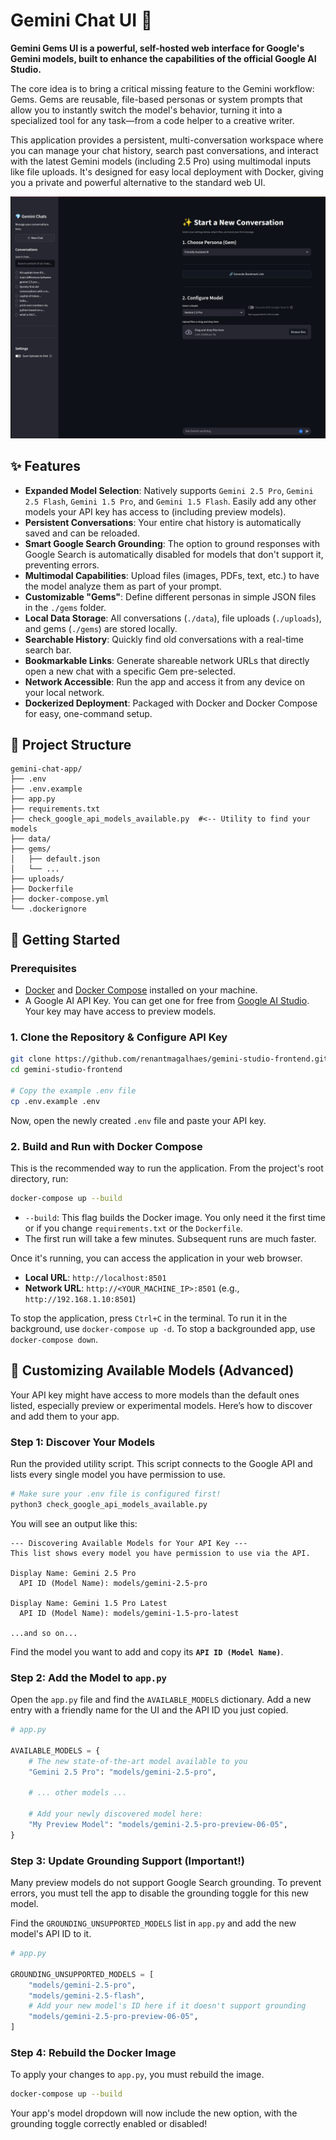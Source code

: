 # Gemini Chat UI 💎

**Gemini Gems UI is a powerful, self-hosted web interface for Google's Gemini models, built to enhance the capabilities of the official Google AI Studio.**

The core idea is to bring a critical missing feature to the Gemini workflow: Gems. Gems are reusable, file-based personas or system prompts that allow you to instantly switch the model's behavior, turning it into a specialized tool for any task—from a code helper to a creative writer.

This application provides a persistent, multi-conversation workspace where you can manage your chat history, search past conversations, and interact with the latest Gemini models (including 2.5 Pro) using multimodal inputs like file uploads. It's designed for easy local deployment with Docker, giving you a private and powerful alternative to the standard web UI.

![ui](./assets/ui.png)

## ✨ Features

- **Expanded Model Selection**: Natively supports `Gemini 2.5 Pro`, `Gemini 2.5 Flash`, `Gemini 1.5 Pro`, and `Gemini 1.5 Flash`. Easily add any other models your API key has access to (including preview models).
- **Persistent Conversations**: Your entire chat history is automatically saved and can be reloaded.
- **Smart Google Search Grounding**: The option to ground responses with Google Search is automatically disabled for models that don't support it, preventing errors.
- **Multimodal Capabilities**: Upload files (images, PDFs, text, etc.) to have the model analyze them as part of your prompt.
- **Customizable "Gems"**: Define different personas in simple JSON files in the `./gems` folder.
- **Local Data Storage**: All conversations (`./data`), file uploads (`./uploads`), and gems (`./gems`) are stored locally.
- **Searchable History**: Quickly find old conversations with a real-time search bar.
- **Bookmarkable Links**: Generate shareable network URLs that directly open a new chat with a specific Gem pre-selected.
- **Network Accessible**: Run the app and access it from any device on your local network.
- **Dockerized Deployment**: Packaged with Docker and Docker Compose for easy, one-command setup.

## 📂 Project Structure

```
gemini-chat-app/
├── .env
├── .env.example
├── app.py
├── requirements.txt
├── check_google_api_models_available.py  #<-- Utility to find your models
├── data/
├── gems/
│   ├── default.json
│   └── ...
├── uploads/
├── Dockerfile
├── docker-compose.yml
└── .dockerignore
```

## 🚀 Getting Started

### Prerequisites

- [Docker](https://docs.docker.com/get-docker/) and [Docker Compose](https://docs.docker.com/compose/install/) installed on your machine.
- A Google AI API Key. You can get one for free from [Google AI Studio](https://aistudio.google.com/app/apikey). Your key may have access to preview models.

### 1. Clone the Repository & Configure API Key

```bash
git clone https://github.com/renantmagalhaes/gemini-studio-frontend.git
cd gemini-studio-frontend

# Copy the example .env file
cp .env.example .env
```

Now, open the newly created `.env` file and paste your API key.

### 2. Build and Run with Docker Compose

This is the recommended way to run the application. From the project's root directory, run:

```bash
docker-compose up --build
```

- `--build`: This flag builds the Docker image. You only need it the first time or if you change `requirements.txt` or the `Dockerfile`.
- The first run will take a few minutes. Subsequent runs are much faster.

Once it's running, you can access the application in your web browser.

- **Local URL**: `http://localhost:8501`
- **Network URL**: `http://<YOUR_MACHINE_IP>:8501` (e.g., `http://192.168.1.10:8501`)

To stop the application, press `Ctrl+C` in the terminal. To run it in the background, use `docker-compose up -d`. To stop a backgrounded app, use `docker-compose down`.

## 🔧 Customizing Available Models (Advanced)

Your API key might have access to more models than the default ones listed, especially preview or experimental models. Here’s how to discover and add them to your app.

### Step 1: Discover Your Models

Run the provided utility script. This script connects to the Google API and lists every single model you have permission to use.

```bash
# Make sure your .env file is configured first!
python3 check_google_api_models_available.py
```

You will see an output like this:

```
--- Discovering Available Models for Your API Key ---
This list shows every model you have permission to use via the API.

Display Name: Gemini 2.5 Pro
  API ID (Model Name): models/gemini-2.5-pro

Display Name: Gemini 1.5 Pro Latest
  API ID (Model Name): models/gemini-1.5-pro-latest

...and so on...
```

Find the model you want to add and copy its **`API ID (Model Name)`**.

### Step 2: Add the Model to `app.py`

Open the `app.py` file and find the `AVAILABLE_MODELS` dictionary. Add a new entry with a friendly name for the UI and the API ID you just copied.

```python
# app.py

AVAILABLE_MODELS = {
    # The new state-of-the-art model available to you
    "Gemini 2.5 Pro": "models/gemini-2.5-pro",

    # ... other models ...

    # Add your newly discovered model here:
    "My Preview Model": "models/gemini-2.5-pro-preview-06-05",
}
```

### Step 3: Update Grounding Support (Important!)

Many preview models do not support Google Search grounding. To prevent errors, you must tell the app to disable the grounding toggle for this new model.

Find the `GROUNDING_UNSUPPORTED_MODELS` list in `app.py` and add the new model's API ID to it.

```python
# app.py

GROUNDING_UNSUPPORTED_MODELS = [
    "models/gemini-2.5-pro",
    "models/gemini-2.5-flash",
    # Add your new model's ID here if it doesn't support grounding
    "models/gemini-2.5-pro-preview-06-05",
]
```

### Step 4: Rebuild the Docker Image

To apply your changes to `app.py`, you must rebuild the image.

```bash
docker-compose up --build
```

Your app's model dropdown will now include the new option, with the grounding toggle correctly enabled or disabled!
